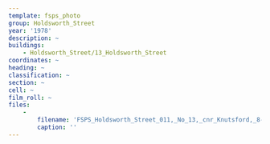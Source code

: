 ```yaml
---
template: fsps_photo
group: Holdsworth_Street
year: '1978'
description: ~
buildings:
    - Holdsworth_Street/13_Holdsworth_Street
coordinates: ~
heading: ~
classification: ~
section: ~
cell: ~
film_roll: ~
files:
    -
        filename: 'FSPS_Holdsworth_Street_011,_No_13,_cnr_Knutsford,_8-4-H,_1978.png'
        caption: ''
---
```

